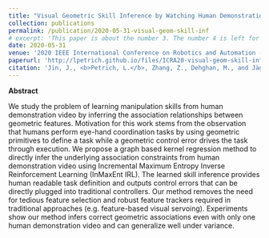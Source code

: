 ```yaml
---
title: "Visual Geometric Skill Inference by Watching Human Demonstration."
collection: publications
permalink: /publication/2020-05-31-visual-geom-skill-inf
# excerpt: 'This paper is about the number 3. The number 4 is left for future work.'
date: 2020-05-31
venue: '2020 IEEE International Conference on Robotics and Automation (ICRA)'
paperurl: 'http://lpetrich.github.io/files/ICRA20-visual-geom-skill-inf.pdf'
citation: 'Jin, J., <b>Petrich, L.</b>, Zhang, Z., Dehghan, M., and Jägersand, M. (2020). &quot;Visual Geometric Skill Inference by Watching Human Demonstration.&quot; In <i>2020 IEEE International Conference on Robotics and Automation (ICRA)</i>, pp. 8985-8991.'
---
```


**Abstract**

We study the problem of learning manipulation skills from human demonstration video by inferring the association relationships between geometric features. Motivation for this work stems from the observation that humans perform eye-hand coordination tasks by using geometric primitives to define a task while a geometric control error drives the task through execution. We propose a graph based kernel regression method to directly infer the underlying association constraints from human demonstration video using Incremental Maximum Entropy Inverse Reinforcement Learning (InMaxEnt IRL). The learned skill inference provides human readable task definition and outputs control errors that can be directly plugged into traditional controllers. Our method removes the need for tedious feature selection and robust feature trackers required in traditional approaches (e.g. feature-based visual servoing). Experiments show our method infers correct geometric associations even with only one human demonstration video and can generalize well under variance.
